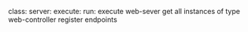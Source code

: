 

class:
    server:
        execute:
            run:
                execute web-sever
                get all instances of type web-controller
                register endpoints
